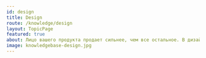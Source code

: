 ```yaml
---
id: design
title: Design
route: /knowledge/design
layout: TopicPage
featured: true
about: Лицо вашего продукта продает сильнее, чем все остальное. В дизайне нужно уметь креативить, но также и уметь соблюдать некоторые строгие правила и законы.  
image: knowledgebase-design.jpg
---
```

